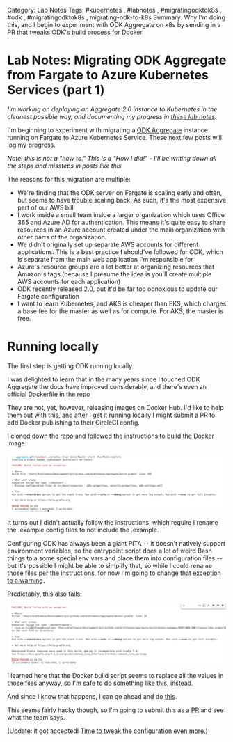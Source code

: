 Category: Lab Notes
Tags: #kubernetes , #labnotes , #migratingodktok8s , #odk , #migratingodktok8s , migrating-odk-to-k8s
Summary: Why I'm doing this, and I begin to experiment with ODK Aggregate on k8s by sending in a PR that tweaks ODK's build process for Docker.

# Lab Notes: Migrating ODK Aggregate from Fargate to Azure Kubernetes Services (part 1)

*I’m working on deploying an Aggregate 2.0 instance to Kubernetes in the cleanest possible way, and documenting my progress in [these lab notes](/tagged/migrating-odk-to-k8s).*

I'm beginning to experiment with migrating a [ODK Aggregate](https://github.com/opendatakit/aggregate/) instance running on Fargate to Azure Kubernetes Service. These next few posts will log my progress. 

*Note: this is not a "how to." This is a "How I did!" - I'll be writing down all the steps and missteps in posts like this.*

The reasons for this migration are multiple:
 - We're finding that the ODK server on Fargate is scaling early and often, but seems to have trouble scaling back. As such, it's the most expensive part of our AWS bill
 - I work inside a small team inside a larger organization which uses Office 365 and Azure AD for authentication. This means it's quite easy to share resources in an Azure account created under the main organization with other parts of the organization. 
 - We didn't originally set up separate AWS accounts for different applications. This is a best practice I should've followed for ODK, which is separate from the main web application I'm responsible for
 - Azure's resource groups are a lot better at organizing resources that Amazon's tags (because I presume the idea is you'll create multiple AWS accounts for each application)
 - ODK recently released 2.0, but it'd be far too obnoxious to update our Fargate configuration
 - I want to learn Kubernetes, and AKS is cheaper than EKS, which charges a base fee for the master as well as for compute. For AKS, the master is free.
 
# Running locally
 
The first step is getting ODK running locally. 

I was delighted to learn that in the many years since I touched ODK Aggregate the docs have improved considerably, and there's even an official Dockerfile in the repo

They are not, yet, however, releasing images on Docker Hub. I'd like to help them out with this, and after I get it running locally I might submit a PR to add Docker publishing to their CircleCI config. 

I cloned down the repo and followed the instructions to build the Docker image:

![Failure 1](_images/1.png)

It turns out I didn't actually follow the instructions, which require I rename the .example config files to not include the .example. 

Configuring ODK has always been a giant PITA -- it doesn't natively support environment variables, so the entrypoint script does a lot of weird Bash things to a some special env vars and place them into configuration files -- but it's possible I might be able to simplify that, so while I could rename those files per the instructions, for now I'm going to change that [exception to a warning](https://github.com/brettneese/aggregate/commit/1a6c4aff0de421e1b3d82501947bdb3abc931f58).


Predictably, this also fails:

![Failure 2](_images/2.png)

I learned here that the Docker build script seems to replace all the values in those files anyway, so I'm safe to do something like [this](https://github.com/brettneese/aggregate/commit/47c4e74323617418dd922752839c29644001cba7), instead.

And since I know that happens, I can go ahead and do [this](https://github.com/brettneese/aggregate/commit/f62eff99d454757503f0e8d58b9f7bb3faed63ec).
 
This seems fairly hacky though, so I'm going to submit this as a [PR](https://github.com/opendatakit/aggregate/pull/439) and see what the team says.

(Update: it got accepted! [Time to tweak the configuration even more.](https://brettneese.xyz/lab-notes-migrating-odk-aggregate-from-fargate-to-azure-kubernetes-services-part-2))



